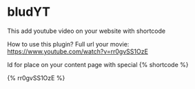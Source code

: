 # bludYT
This add youtube video on your website with shortcode


How to use this plugin?
Full url your movie:
https://www.youtube.com/watch?v=rr0gvSS1OzE

Id for place on your content page with special {% shortcode %}

{% rr0gvSS1OzE %} 
